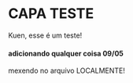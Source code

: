 # CAPA TESTE 

Kuen, esse é um teste!

#### adicionando qualquer coisa 09/05

mexendo no arquivo LOCALMENTE!